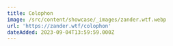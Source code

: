 ```yaml
---
title: Colophon
image: /src/content/showcase/_images/zander.wtf.webp
url: 'https://zander.wtf/colophon'
dateAdded: 2023-09-04T13:59:59.000Z
---
```


